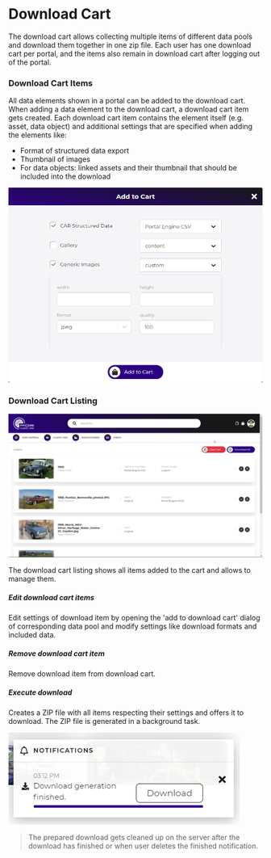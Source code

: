 # Download Cart

The download cart allows collecting multiple items of different data pools and download them together in one zip file. 
Each user has one download cart per portal, and the items also remain in download cart after logging out of the portal. 
 
### Download Cart Items
All data elements shown in a portal can be added to the download cart. When adding a data element to the download cart, 
a download cart item gets created. Each download cart item contains the element itself (e.g. asset, data object) and 
additional settings that are specified when adding the elements like: 
  - Format of structured data export
  - Thumbnail of images
  - For data objects: linked assets and their thumbnail that should be included into the download
 
 <div class="image-as-lightbox"></div>
 
![Add To Cart](../../img/user_docs/add-to-cart.png)  
  
### Download Cart Listing

<div class="image-as-lightbox"></div>

![Download Cart Listing](../../img/user_docs/download-cart.png)  

The download cart listing shows all items added to the cart and allows to manage them. 

##### Edit download cart items
Edit settings of download item by opening the 'add to download cart' dialog of corresponding data pool and modify
settings like download formats and included data. 


##### Remove download cart item
Remove download item from download cart. 

##### Execute download
Creates a ZIP file with all items respecting their settings and offers it to download. The ZIP file is generated in
a background task. 

<div class="image-as-lightbox"></div>
  
![Background Task Finished](../../img/user_docs/background-task-finished.png)
  
> The prepared download gets cleaned up on the server after the download has finished or when user deletes the 
> finished notification.  


